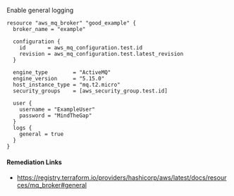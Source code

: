 
Enable general logging

```hcl
resource "aws_mq_broker" "good_example" {
  broker_name = "example"
  
  configuration {
    id       = aws_mq_configuration.test.id
    revision = aws_mq_configuration.test.latest_revision
  }
  
  engine_type        = "ActiveMQ"
  engine_version     = "5.15.0"
  host_instance_type = "mq.t2.micro"
  security_groups    = [aws_security_group.test.id]
  
  user {
    username = "ExampleUser"
    password = "MindTheGap"
  }
  logs {
    general = true
  }
}
```

#### Remediation Links
 - https://registry.terraform.io/providers/hashicorp/aws/latest/docs/resources/mq_broker#general
        